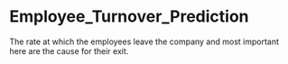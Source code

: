# Employee_Turnover_Prediction
The rate at which the employees leave the company and most important here are the cause for their exit.
